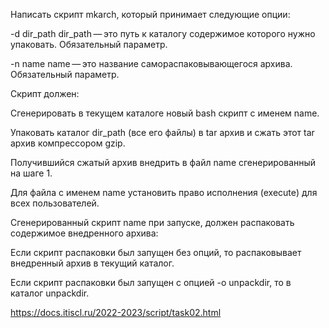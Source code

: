 Написать скрипт mkarch, который принимает следующие опции:

-d dir_path
dir_path — это путь к каталогу содержимое которого нужно упаковать. Обязательный параметр.

-n name
name — это название самораспаковывающегося архива. Обязательный параметр.

Скрипт должен:

Сгенерировать в текущем каталоге новый bash скрипт c именем name.

Упаковать каталог dir_path (все его файлы) в tar архив и сжать этот tar архив компрессором gzip.

Получившийся сжатый архив внедрить в файл name сгенерированный на шаге 1.

Для файла c именем name установить право исполнения (execute) для всех пользователей.

Сгенерированный скрипт name при запуске, должен распаковать содержимое внедренного архива:

Если скрипт распаковки был запущен без опций, то распаковывает внедренный архив в текущий каталог.

Если скрипт распаковки был запущен с опцией -o unpackdir, то в каталог unpackdir.


https://docs.itiscl.ru/2022-2023/script/task02.html